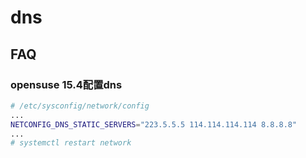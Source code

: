 # dns

## FAQ
### opensuse 15.4配置dns
```bash
# /etc/sysconfig/network/config
...
NETCONFIG_DNS_STATIC_SERVERS="223.5.5.5 114.114.114.114 8.8.8.8"
...
# systemctl restart network
```